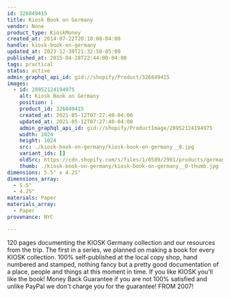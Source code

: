 ```yaml
---
id: 326849415
title: Kiosk Book on Germany
vendor: None
product_type: KioskMoney
created_at: 2014-07-22T20:10:08-04:00
handle: kiosk-book-on-germany
updated_at: 2023-12-30T21:32:50-05:00
published_at: 2015-04-28T22:44:00-04:00
tags: practical
status: active
admin_graphql_api_id: gid://shopify/Product/326849415
images:
  - id: 28952124194975
    alt: Kiosk Book on Germany
    position: 1
    product_id: 326849415
    created_at: 2021-05-12T07:27:40-04:00
    updated_at: 2021-05-12T07:27:40-04:00
    admin_graphql_api_id: gid://shopify/ProductImage/28952124194975
    width: 1024
    height: 1024
    src: ./kiosk-book-on-germany/kiosk-book-on-germany__0.jpg
    variant_ids: []
    oldSrc: https://cdn.shopify.com/s/files/1/0589/2901/products/germanybook.jpg?v=1620818860
    thumb: ./kiosk-book-on-germany/kiosk-book-on-germany__0-thumb.jpg
dimensions: 5.5" x 4.25"
dimensions_array:
  - 5.5"
  - 4.25"
materials: Paper
materials_array:
  - Paper
provenance: NYC

---
```


120 pages documenting the KIOSK Germany collection and our resources from the trip. The first in a series, we planned on making a book for every KIOSK collection. 100% self-published at the local copy shop, hand numbered and stamped, nothing fancy but a pretty good documentation of a place, people and things at this moment in time. If you like KIOSK you'll like the book! Money Back Guarantee if you are not 100% satisfied and unlike PayPal we don't charge you for the guarantee! FROM 2007!